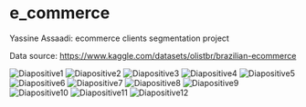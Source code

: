# e_commerce

Yassine Assaadi: ecommerce clients segmentation project

Data source: https://www.kaggle.com/datasets/olistbr/brazilian-ecommerce

![Diapositive1](https://github.com/Yassaadi/e_commerce/assets/106546639/09a62143-e7a5-4bce-b3e2-7cdbafdba9a7)
![Diapositive2](https://github.com/Yassaadi/e_commerce/assets/106546639/07d84c61-f326-452d-bf0e-031a6dd7b7ad)
![Diapositive3](https://github.com/Yassaadi/e_commerce/assets/106546639/d6a798dc-bd1a-404f-97cb-d96b7fcc5f65)
![Diapositive4](https://github.com/Yassaadi/e_commerce/assets/106546639/7da9b5c5-7792-4eee-857a-bb445890b341)
![Diapositive5](https://github.com/Yassaadi/e_commerce/assets/106546639/5bbf4d50-28e6-4f9d-bf81-02fb45390d95)
![Diapositive6](https://github.com/Yassaadi/e_commerce/assets/106546639/dc3ddf55-30c8-4110-81b1-d6958b5b6b64)
![Diapositive7](https://github.com/Yassaadi/e_commerce/assets/106546639/d84db94b-bf46-4c03-92c1-1d4c62c5639d)
![Diapositive8](https://github.com/Yassaadi/e_commerce/assets/106546639/a9a0966a-f1f4-4076-a463-9c9c04e84cd0)
![Diapositive9](https://github.com/Yassaadi/e_commerce/assets/106546639/4d6cb009-5937-4c68-94b1-3a2d4f44553b)
![Diapositive10](https://github.com/Yassaadi/e_commerce/assets/106546639/4f6918df-c47d-46cb-af68-366db013663a)
![Diapositive11](https://github.com/Yassaadi/e_commerce/assets/106546639/fc234f70-9532-4ba1-bb0b-0661ab9ff8f4)
![Diapositive12](https://github.com/Yassaadi/e_commerce/assets/106546639/3d1a47f5-7fcf-4761-9242-a9262e38df37)
